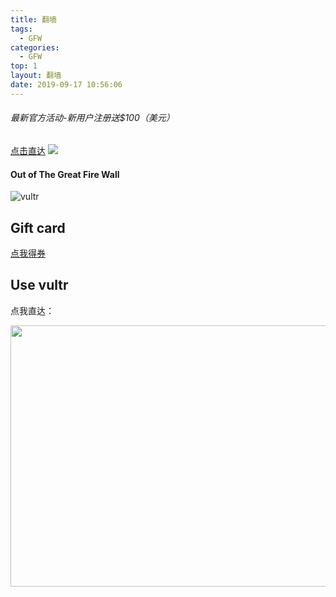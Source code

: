 ```yaml
---
title: 翻墙
tags:
  - GFW
categories:
  - GFW
top: 1
layout: 翻墙
date: 2019-09-17 10:56:06
---
```


###### 最新官方活动-新用户注册送$100（美元）

<a href="https://www.vultr.com/?ref=8267866">点击直达</a>
<a href="https://www.vultr.com/?ref=8267866"><img src="https://cdn.jsdelivr.net/gh/catzillaorz/imgcdn/vsc_img/20200510235714-2020-05-10-23-57-15-.png" ></a>

#### Out of The Great Fire Wall
<!-- more -->
![vultr](https://www.vultr.com/media/logo_onwhite.png)

## Gift card

[点我得券](https://www.vultr.com/?ref=8267866)

## Use vultr

点我直达：

<a href="https://www.vultr.com/?ref=8267866"><img src="https://www.vultr.com/media/banners/banner_800x418.png" width="800" height="418"></a>
